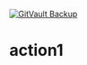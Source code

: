[![GitVault Backup](https://img.shields.io/badge/GitVault-Protected-blue)](https://ipfs.io/ipfs/bafybeidpjgrkzxpjm36iawyt63huxvb3gsxe5l3euqdata676g7m64lw6a)
# action1
